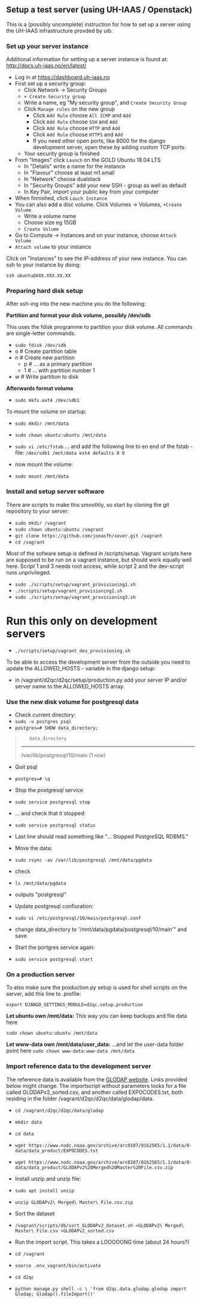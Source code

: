

Setup a test server (using UH-IAAS / Openstack)
-----------------------------------------------

This is a (possibly uncomplete) instruction for how to set up a server
using the UH-IAAS infrastructure provded by uib.

### Set up your server instance ###

Additional information for setting up a server instance is found at:
http://docs.uh-iaas.no/en/latest/

* Log in at https://dashboard.uh-iaas.no
* First set up a security group:
  * Click Network -> Security Groups
  * `+ Create Security group`
  * Write a name, eg "My security group", and  `Create Security Group`
  * Click `Manage rules` on the new group
    * Click `Add Rule` choose `All ICMP` and `Add`
    * Click `Add Rule` choose `SSH` and `Add`
    * Click `Add Rule` choose `HTTP` and `Add`
    * Click `Add Rule` choose `HTTPS` and `Add`
    * If you need other open ports, like 8000 for the django development server,
      open these by adding custom TCP ports.
  * Your security group is finished
* From "Images" click `Launch` on the GOLD Ubuntu 18.04 LTS
  * In "Details" write a name for the instance
  * In "Flavour" choose at least m1.small
  * In "Network" choose dualstack
  * In "Security Groups" add your new SSH - group as well as default
  * In Key Pair, import your public key from your computer
* When finnished, click `Lauch Instance`
* You can also add a disc volume. Click Volumes -> Volumes, `+Create Volume`
  * Write a volume name
  * Choose size eg 15GB
  * `Create Volume`
* Go to Compute -> Instances and on your instance, choose `Attach Volume`
* `Attach volume` to your instance

Click on "Instances" to see the IP-address of your new instance. You can ssh to
your instance by doing:

```
ssh ubuntu@XXX.XXX.XX.XX
```

### Preparing hard disk setup ###

After ssh-ing into the new machine you do the following:

**Partition and format your disk volume, possibly /dev/sdb**

This uses the fdisk programme to partition your disk volume. All commands are
single-letter commands.

* `sudo fdisk /dev/sdb`
* o      # Create partition table
* n      # Create new partition
  * p    # ... as a primary partition
  * 1    # ... with partition number 1
* w      # Write partition to disk

**Afterwards format volume**
* `sudo mkfs.ext4 /dev/sdb1`

To mount the volume on startup:
* `sudo mkdir /mnt/data`
* `sudo chown ubuntu:ubuntu /mnt/data`
* `sudo vi /etc/fstab`
... and add the following line to en end of the fstab - file:
`/dev/sdb1 /mnt/data ext4 defaults 0 0`

* now mount the volume:
* `sudo mount /mnt/data`

### Install and setup server software ###

There are scripts to make this smoothly, so start by
cloning the git repository to your server:

* `sudo mkdir /vagrant`
* `sudo chown ubuntu:ubuntu /vagrant`
* `git clone https://github.com/jonasfh/xover.git /vagrant`
* `cd /vagrant`

Most of the sofware setup is defined in /scripts/setup. Vagrant scripts here are supposed to be run on a vagrant instance, but should work equally well here. Script 1 and 3 needs root access, while script 2 and the dev-script runs unprivileged.


* `sudo ./scripts/setup/vagrant_provisioning1.sh`
* `./scripts/setup/vagrant_provisioning2.sh`
* `sudo ./scripts/setup/vagrant_provisioning3.sh`

# Run this only on development servers #
* `./scripts/setup/vagrant_dev_provisioning.sh`

To be able to access the development server from the outside you need to update
the ALLOWED_HOSTS - variable in the django setup:
* in /vagrant/d2qc/d2qc/setup/production.py add your server IP and/or server
  name to the ALLOWED_HOSTS array.

### Use the new disk volume for postgresql data ###

* Check current directory:
* `sudo -u postgres psql`
* `postgres=# SHOW data_directory;`

>        data_directory
> -----------------------------
>  /var/lib/postgresql/10/main
> (1 row)

* Quit psql
* `postgres=# \q`

* Stop the postgresql service
* `sudo service postgresql stop`
* ... and check that it stopped:
* `sudo service postgresql status`
* Last line should read something like "... Stopped PostgreSQL RDBMS."

* Move the data:

* `sudo rsync -av /var/lib/postgresql /mnt/data/pgdata`
* check
* `ls /mnt/data/pgdata`
* outputs "postgresql"

* Update postgresql confiuration:
* `sudo vi /etc/postgresql/10/main/postgresql.conf`
* change data_directory to  '/mnt/data/pgdata/postgresql/10/main'" and save

* Start the portgres service again:
* `sudo service postgresql start`


### On a production server ###

To also make sure the production.py setup is used for shell scripts on the
server, add this line to .profile:

`export DJANGO_SETTINGS_MODULE=d2qc.setup.production`

**Let ubuntu own /mnt/data:**
This way you can keep backups and file data here

`sudo chown ubuntu:ubuntu /mnt/data`

**Let www-data own /mnt/data/user_data:**
...and let the user-data folder point here
`sudo chown www-data:www-data /mnt/data`

### Import reference data to the development server ###

The reference data is available from the [GLODAP website](http://glodap.info).
Links provided below might change. The importscript without parameters looks
for a file called GLODAPv2_sorted.csv, and another called EXPOCODES.txt, both
residing in the folder /vagrant/d2qc/d2qc/data/glodap/data.

* `cd /vagrant/d2qc/d2qc/data/glodap`
* `mkdir data`
* `cd data`
* `wget https://www.nodc.noaa.gov/archive/arc0107/0162565/1.1/data/0-data/data_product/EXPOCODES.txt`
* `wget https://www.nodc.noaa.gov/archive/arc0107/0162565/1.1/data/0-data/data_product/GLODAPv2%20Merged%20Master%20File.csv.zip`

* Install unzip and unzip file:
* `sudo apt install unzip`
* `unzip GLODAPv2\ Merged\ Master\ File.csv.zip`

* Sort the dataset
* `/vagrant/scripts/db/sort_GLODAPv2_dataset.sh <GLODAPv2\ Merged\ Master\ File.csv >GLODAPv2_sorted.csv`

* Run the import script. This takes a LOOOOONG time (about 24 hours?)
* `cd /vagrant`
* `source .env_vagrant/bin/activate`
* `cd d2qc`
* `python manage.py shell -c \
    'from d2qc.data.glodap.glodap import Glodap; Glodap().fileImport()'`
